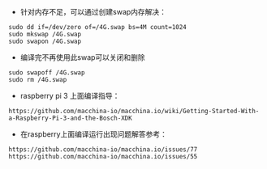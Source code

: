 * 针对内存不足，可以通过创建swap内存解决：
```
sudo dd if=/dev/zero of=/4G.swap bs=4M count=1024
sudo mkswap /4G.swap
sudo swapon /4G.swap
```
* 编译完不再使用此swap可以关闭和删除
```
sudo swapoff /4G.swap
sudo rm /4G.swap
```

* raspberry pi 3 上面编译指导：
```
https://github.com/macchina-io/macchina.io/wiki/Getting-Started-With-a-Raspberry-Pi-3-and-the-Bosch-XDK
```
* 在raspberry上面编译运行出现问题解答参考：
```
https://github.com/macchina-io/macchina.io/issues/77
https://github.com/macchina-io/macchina.io/issues/55
```
